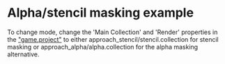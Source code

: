 # Alpha/stencil masking example

To change mode, change the 'Main Collection' and 'Render' properties in the ["game.project"](defold://open?path=/game.project) to either approach_stencil/stencil.collection for stencil masking or approach_alpha/alpha.collection for the alpha masking alternative.